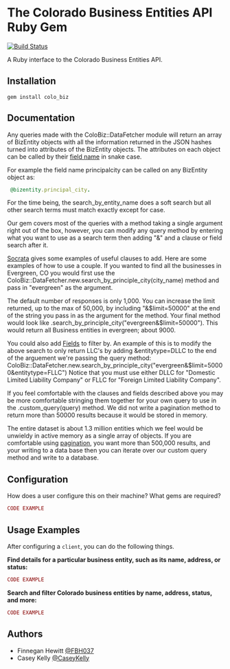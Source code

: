 # The Colorado Business Entities API Ruby Gem

[![Build Status](https://travis-ci.org/CaseyKelly/Colorado-Business-Entities-API-Gem.svg)](https://travis-ci.org/CaseyKelly/Colorado-Business-Entities-API-Gem)

A Ruby interface to the Colorado Business Entities API.

## Installation
    gem install colo_biz

## Documentation
  Any queries made with the ColoBiz::DataFetcher module will return an array of BizEntity objects with all the information returned in the JSON hashes turned into attributes of the BizEntity objects. The attributes on each object can be called by their [field name](https://data.colorado.gov/developers/docs/colorado-business-entities) in snake case.

  For example the field name principalcity can be called on any BizEntity object as:
  ```ruby
   @bizentity.principal_city.
  ```
  For the time being, the search_by_entity_name does a soft search but all other search terms must match exactly except for case.

  Our gem covers most of the queries with a method taking a single argument right out of the box, however, you can modify any query method by entering what you want to use as a search term then adding "&" and a clause or field search after it.

  [Socrata](http://dev.socrata.com/docs/queries.html) gives some examples of useful clauses to add. Here are some examples of how to use a couple. If you wanted to find all the businesses in Evergreen, CO you would first use the ColoBiz::DataFetcher.new.search_by_principle_city(city_name) method and pass in "evergreen" as the argument.

  The default number of responses is only 1,000. You can increase the limit returned, up to the max of 50,000, by including "&$limit=50000" at the end of the string you pass in as the argument for the method. Your final method would look like .search_by_principle_city("evergreen&$limit=50000"). This would return all Business entities in evergreen; about 9000.

  You could also add [Fields](https://data.colorado.gov/developers/docs/colorado-business-entities) to filter by. An example of this is to modify the above search to only return LLC's by adding &entitytype=DLLC to the end of the arguement we're passing the query method: ColoBiz::DataFetcher.new.search_by_principle_city("evergreen&$limit=50000&entitytype=FLLC") Notice that you must use either DLLC for "Domestic Limited Liability Company" or FLLC for "Foreign Limited Liability Company".

  If you feel comfortable with the clauses and fields described above you may be more comfortable stringing them together for your own query to use in the .custom_query(query) method. We did not write a pagination method to return more than 50000 results because it would be stored in memory.

  The entire dataset is about 1.3 million entities which we feel would be unwieldy in active memory as a single array of objects. If you are comfortable using [pagination](http://dev.socrata.com/docs/paging.html), you want more than 500,000 results, and your writing to a data base then you can iterate over our custom query method and write to a database.

## Configuration
How does a user configure this on their machine? What gems are required?
```ruby
CODE EXAMPLE
```

## Usage Examples
After configuring a `client`, you can do the following things.

**Find details for a particular business entity, such as its name, address, or status:**
```ruby
CODE EXAMPLE
```

**Search and filter Colorado business entities by name, address, status, and more:**
```ruby
CODE EXAMPLE
```

## Authors
* Finnegan Hewitt [@FBH037](https://github.com/FBH037)
* Casey Kelly [@CaseyKelly](https://github.com/CaseyKelly)
